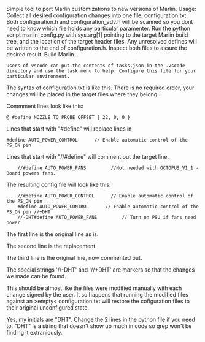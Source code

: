 Simple tool to port Marlin customizations to new versions of Marlin.
Usage:
    Collect all desired configuration changes into one file, configuration.txt. Both configuration.h and configuration_adv.h will be scanned so you dont need to know which file holds any particular paramenter.
    Run the python script marlin_config.py with sys.arg[1] pointing to the target Marlin build tree, and the location of the target header files.
    Any unresolved defines will be written to the end of configuration.h. Inspect both files to assure the desired result.
    Build Marlin.

    Users of vscode can put the contents of tasks.json in the .vscode directory and use the task menu to help. Configure this file for your particular environment.

The syntax of configuration.txt is like this.
There is no required order, your changes will be placed in the target files where they belong.

Commment lines look like this:

    @ #define NOZZLE_TO_PROBE_OFFSET { 22, 0, 0 }

Lines that start with "#define" will replace lines in 


    #define AUTO_POWER_CONTROL      // Enable automatic control of the PS_ON pin

Lines that start with "//#define" will comment out the target line.

        //#define AUTO_POWER_FANS         //Not needed with OCTOPUS_V1_1 - Board powers fans.

The resulting config file will look like this:

        //#define AUTO_POWER_CONTROL      // Enable automatic control of the PS_ON pin
        #define AUTO_POWER_CONTROL      // Enable automatic control of the PS_ON pin //+DHT 
        //-DHT#define AUTO_POWER_FANS         // Turn on PSU if fans need power


The first line is the original line as is.

The second line is the replacement.

The third line is the original line, now commented out.

The special strings '//-DHT' and '//+DHT' are markers so that the changes we made can be found.

This should be almost like the files were modified manually with each change signed by the user.  It so happens that running the modified files against an >empty< configuration.txt will restore the cofiguration files to their original unconfigured state.

Yes, my initials are "DHT".  Change the 2 lines in the python file if you need to.  "DHT" is a string that doesn't show up much in code so grep won't be finding it extraniously.  
